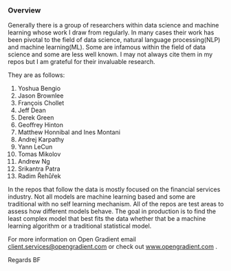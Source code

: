 ### Overview

Generally there is a group of researchers within data science and machine learning whose work I draw from regularly. In many cases their work has been pivotal to the field of data science, natural language processing(NLP) and machine learning(ML). Some are infamous within the field of data science and some are less well known. I may not always cite them in my repos but I am grateful for their invaluable research. 

They are as follows:

1. Yoshua Bengio 
2. Jason Brownlee 
3. François Chollet 
4. Jeff Dean 
5. Derek Green
5. Geoffrey Hinton
6. Matthew Honnibal and Ines Montani 
7. Andrej Karpathy 
8. Yann LeCun 
9. Tomas Mikolov 
10. Andrew Ng 
11. Srikantra Patra 
12. Radim Řehůřek 


In the repos that follow the data is mostly focused on the financial services industry. Not all models are machine learning based and some are traditional with no self learning mechanism. All of the repos are test areas to assess how different models behave. The goal in production is to find the least complex model that best fits the data whether that be a machine learning algorithm or a traditional statistical model. 

For more information on Open Gradient email client.services@opengradient.com or check out www.opengradient.com .

Regards
BF

 

